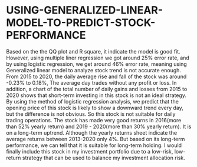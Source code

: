 # USING-GENERALIZED-LINEAR-MODEL-TO-PREDICT-STOCK-PERFORMANCE

Based on the the QQ plot and R square, it indicate the model is good fit. However, using multiple liner regression we got around 25% error rate, and by using logistic regression, we get around 46% error rate, meaning using Generalized linear model to analyze stock trend is not accurate enough.
From 2015 to 2020, the daily average rise and fall of the stock was around -0.23% to 0.18%, The average day trades without any profit or loss. In addition, a chart of the total number of daily gains and losses from 2015 to 2020 shows that short-term investing in this stock is not an ideal strategy. By using the method of logistic regression analysis, we predict that the opening price of this stock is likely to show a downward trend every day, but the difference is not obvious. So this stock is not suitable for daily trading operations.
The stock has made very good returns in 2016(more than 52% yearly return) and 2019 - 2020(more than 30% yearly return). It is on a long-term uptrend. Although the yearly returns sheet indicate the average returns between 2013-2020 only 4%. But based on its long-term performance, we can tell that it is suitable for long-term holding. I would finally include this stock in my investment portfolio due to a low-risk, low-return strategy that can be used to balance my investment allocation risk.
